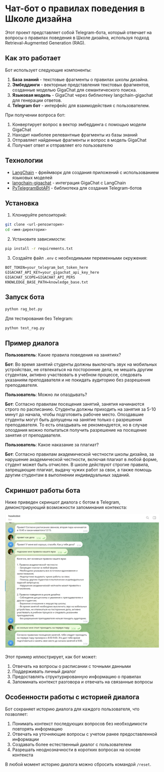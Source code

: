 # Чат-бот о правилах поведения в Школе дизайна

Этот проект представляет собой Telegram-бота, который отвечает на вопросы о правилах поведения в Школе дизайна, используя подход Retrieval-Augmented Generation (RAG).

## Как это работает

Бот использует следующие компоненты:
1. **База знаний** - текстовые фрагменты о правилах школы дизайна.
2. **Эмбеддинги** - векторные представления текстовых фрагментов, созданные моделью GigaChat для семантического поиска.
3. **Языковая модель** - GigaChat через библиотеку langchain-gigachat для генерации ответов.
4. **Telegram бот** - интерфейс для взаимодействия с пользователем.

При получении вопроса бот:
1. Конвертирует вопрос в вектор эмбеддинга с помощью модели GigaChat
2. Находит наиболее релевантные фрагменты из базы знаний
3. Отправляет найденные фрагменты и вопрос в модель GigaChat
4. Получает ответ и отправляет его пользователю

## Технологии

- [LangChain](https://python.langchain.com/) - фреймворк для создания приложений с использованием языковых моделей
- [langchain-gigachat](https://python.langchain.com/docs/integrations/chat/gigachat) - интеграция GigaChat с LangChain
- [PyTelegramBotAPI](https://github.com/eternnoir/pyTelegramBotAPI) - библиотека для создания Telegram-ботов

## Установка

1. Клонируйте репозиторий:
```bash
git clone <url-репозитория>
cd <имя-директории>
```

2. Установите зависимости:
```bash
pip install -r requirements.txt
```

3. Создайте файл `.env` с необходимыми переменными окружения:
```
BOT_TOKEN=your_telegram_bot_token_here
GIGACHAT_API_KEY=your_gigachat_api_key_here
GIGACHAT_SCOPE=GIGACHAT_API_PERS
KNOWLEDGE_BASE_PATH=knowledge_base.txt
```

## Запуск бота

```bash
python rag_bot.py
```

Для тестирования без Telegram:
```bash
python test_rag.py
```

## Пример диалога

**Пользователь**: Какие правила поведения на занятиях?

**Бот**: Во время занятий студенты должны выключать звук на мобильных устройствах, не отвлекаться на посторонние дела, не мешать другим студентам, активно участвовать в учебном процессе, следовать указаниям преподавателя и не покидать аудиторию без разрешения преподавателя.

**Пользователь**: Можно ли опаздывать?

**Бот**: Согласно правилам посещения занятий, занятия начинаются строго по расписанию. Студенты должны приходить на занятия за 5-10 минут до начала, чтобы подготовить рабочее место. Опоздавшие студенты могут быть допущены на занятие только с разрешения преподавателя. То есть опаздывать не рекомендуется, но в случае опоздания можно попытаться получить разрешение на посещение занятия от преподавателя.

**Пользователь**: Какое наказание за плагиат?

**Бот**: Согласно правилам академической честности школы дизайна, за нарушение академической честности, включая плагиат в любой форме, студент может быть отчислен. В школе действуют строгие правила, запрещающие плагиат, выдачу чужих работ за свои, а также помощь другим студентам в выполнении индивидуальных заданий.

## Скриншот работы бота

Ниже приведен скриншот диалога с ботом в Telegram, демонстрирующий возможности запоминания контекста:

![Пример диалога с ботом](image.png)

Этот пример иллюстрирует, как бот может:
1. Отвечать на вопросы о расписании с точными данными
2. Поддерживать личный диалог
3. Предоставлять структурированную информацию о правилах
4. Запоминать контекст разговора и отвечать на связанные вопросы 

## Особенности работы с историей диалога

Бот сохраняет историю диалога для каждого пользователя, что позволяет:

1. Понимать контекст последующих вопросов без необходимости повторять информацию
2. Отвечать на уточняющие вопросы с учетом ранее предоставленной информации
3. Создавать более естественный диалог с пользователем
4. Разрешать неоднозначности в коротких вопросах на основе контекста

В любой момент историю диалога можно сбросить командой `/reset`. 